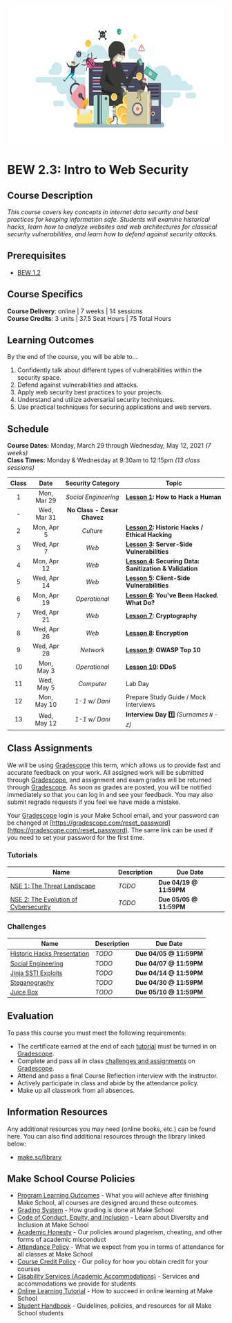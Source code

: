<p align="center">
   <img src="banner.png" height="320" alt="BEW 2.3 @ Make School">
</p>

# BEW 2.3: Intro to Web Security

## Course Description

_This course covers key concepts in internet data security and best practices for keeping information safe. Students will examine historical hacks, learn how to analyze websites and web architectures for classical security vulnerabilities, and learn how to defend against security attacks._

## Prerequisites

- [BEW 1.2](https://make.sc/bew1.2)

## Course Specifics

**Course Delivery**: online | 7 weeks | 14 sessions<br>
**Course Credits**: 3 units | 37.5 Seat Hours | 75 Total Hours

## Learning Outcomes

By the end of the course, you will be able to&hellip;

1. Confidently talk about different types of vulnerabilities within the security space.
2. Defend against  vulnerabilities and attacks.
3. Apply web security best practices to your projects.
4. Understand and utilize adversarial security techniques.
5. Use practical techniques for securing applications and web servers.

## Schedule

**Course Dates:** Monday, March 29 through Wednesday, May 12, 2021 _(7 weeks)_<br>
**Class Times:** Monday &amp; Wednesday at 9:30am to 12:15pm _(13 class sessions)_

| Class |     Date     |  Security Category   | Topic                                                    |
| :---: | :----------: | :------------------: | -------------------------------------------------------- |
|   1   | Mon, Mar 29  | _Social Engineering_ | **[Lesson 1]: How to Hack a Human** |
|   -   | Wed, Mar 31 |  **No Class - Cesar Chavez**                                |
|   2   | Mon, Apr 5  |      _Culture_       | **[Lesson 2]: Historic Hacks / Ethical Hacking**         |
|   3   | Wed, Apr 7  |        _Web_         | **[Lesson 3]: Server-Side Vulnerabilities**              |
|   4   | Mon, Apr 12  |        _Web_         | **[Lesson 4]: Securing Data: Sanitization & Validation** |
|   5   | Wed, Apr 14  |        _Web_         | **[Lesson 5]: Client-Side Vulnerabilities**              |                                |
|   6   | Mon, Apr 19  |    _Operational_     | **[Lesson 6]: You've Been Hacked. What Do?**             |
|   7   | Wed, Apr 21 |        _Web_         | **[Lesson 7]: Cryptography**              |
|   8   | Wed, Apr 26 |        _Web_         | **[Lesson 8]: Encryption** |
|   9   | Wed, Apr 28 |      _Network_       | **[Lesson 9]: OWASP Top 10** |
|  10   | Mon, May 3 |    _Operational_     | **[Lesson 10]: DDoS**                        |
|  11   | Wed, May 5 |      _Computer_      | Lab Day |
|  12   |  Mon, May 10  | _1-1 w/ Dani_ | Prepare Study Guide / Mock Interviews   |
|  13   |  Wed, May 12  | _1-1 w/ Dani_ | **Interview Day :one:** _(Surnames `N` - `Z`)_ |

## Class Assignments

We will be using [Gradescope] this term, which allows us to provide fast and accurate feedback on your work. All assigned work will be submitted through [Gradescope], and assignment and exam grades will be returned through [Gradescope]. As soon as grades are posted, you will be notified immediately so that you can log in and see your feedback. You may also submit regrade requests if you feel we have made a mistake.

Your [Gradescope] login is your Make School email, and your password can be changed at [https://gradescope.com/reset_password](https://gradescope.com/reset_password). The same link can be used if you need to set your password for the first time.

### Tutorials

| Name | Description | Due Date |
| ---- | ----------- | -------- |
| [NSE 1: The Threat Landscape] | _TODO_ | **Due 04/19 @ 11:59PM** |
| [NSE 2: The Evolution of Cybersecurity] | _TODO_ |  **Due 05/05 @ 11:59PM** |

### Challenges

| Name | Description | Due Date |
| ---- | ----------- | -------- |
| [Historic Hacks Presentation] | _TODO_ |  **Due 04/05 @ 11:59PM** |
| [Social Engineering] | _TODO_ |  **Due 04/07 @ 11:59PM** |
| [Jinja SSTI Exploits] | _TODO_ |  **Due 04/14 @ 11:59PM** |
| [Steganography] | _TODO_ |  **Due 04/30 @ 11:59PM** |
| [Juice Box] | _TODO_ |  **Due 05/10 @ 11:59PM** |

## Evaluation

To pass this course you must meet the following requirements:

- The certificate earned at the end of each [tutorial](#tutorials) must be turned in on [Gradescope].
- Complete and pass all in class [challenges and assignments](#challenges) on [Gradescope].
- Attend and pass a final Course Reflection interview with the instructor.
- Actively participate in class and abide by the attendance policy.
- Make up all classwork from all absences.

## Information Resources

Any additional resources you may need (online books, etc.) can be found here. You can also find additional resources through the library linked below:

- [make.sc/library](http://make.sc/library)

## Make School Course Policies

- [Program Learning Outcomes](https://make.sc/program-learning-outcomes) - What you will achieve after finishing Make School, all courses are designed around these outcomes.
- [Grading System](https://make.sc/grading-system) - How grading is done at Make School
- [Code of Conduct, Equity, and Inclusion](https://make.sc/code-of-conduct) - Learn about Diversity and Inclusion at Make School
- [Academic Honesty](https://make.sc/academic-honesty-policy) - Our policies around plagerism, cheating, and other forms of academic misconduct
- [Attendance Policy](https://make.sc/attendance-policy) - What we expect from you in terms of attendance for all classes at Make School
- [Course Credit Policy](https://make.sc/course-credit-policy) - Our policy for how you obtain credit for your courses
- [Disability Services (Academic Accommodations)](https://make.sc/disability-services) - Services and accommodations we provide for students
- [Online Learning Tutorial](https://make.sc/online-learning-tutorial) - How to succeed in online learning at Make School
- [Student Handbook](https://make.sc/student-handbook) - Guidelines, policies, and resources for all Make School students


[Gradescope]: https://gradescope.com
[Lesson 1]: Lessons/SocialEngineering.md
[Lesson 2]: Lessons/EthicalHacking.md
[Lesson 3]: Lessons/ServerSideExploits.md
[Lesson 4]: Lessons/Sanitization.md
[Lesson 5]: Lessons/ClientSideExploits.md
[Lesson 6]: Lessons/IncidentResponse.md
[Lesson 7]: Lessons/Cryptography.md
[Lesson 8]: Lessons/Encryption.md
[Lesson 9]: Lessons/OWASP.md
[Lesson 10]: Lessons/DDoS.md
[Lesson 11]: Lessons/Drills.md
[NSE 1: The Threat Landscape]: https://training.fortinet.com/course/view.php?id=1406
[NSE 2: The Evolution of Cybersecurity]: https://training.fortinet.com/course/view.php?id=2271
[Historic Hacks Presentation]: Lessons/EthicalHacking.md#%f0%9f%92%bb-40m-activity-historical-hacks-research
[Social Engineering]: Lessons/SocialEngineering.md#activity-social-engineering-for-good
[Jinja SSTI Exploits]: Lessons/ServerSideExploits.md#%f0%9f%92%bb-60m-in-class-activity-ssti
[Steganography]: Lessons/Cryptography.md#35m-%f0%9f%92%bb-activity-decoding-a-secret-message
[Juice Box]: Lessons/OWASP.md#60m-%f0%9f%92%bb-activity-juice-shop
